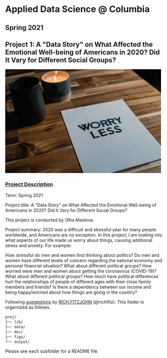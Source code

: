 # Applied Data Science @ Columbia
## Spring 2021
## Project 1: A "Data Story" on What Affected the Emotional Well-being of Americans in 2020? Did It Vary for Different Social Groups?
<img src="figs/kelly-sikkema-5yxPOMHymlw-unsplash.jpg" width="500">

### [Project Description](doc/)

Term: Spring 2021

Project title: A "Data Story" on What Affected the Emotional Well-being of Americans in 2020? Did It Vary for Different Social Groups?

This project is conducted by Olha Maslova.

Project summary: 2020 was a difficult and stressful year for many people worldwide, and Americans are no exception. In this project, I am looking into what aspects of our life made us worry about things, causing additional stress and anxiety. For example:

How stressful do men and women find thinking about politics?
Do men and women have different levels of concern regarding the national economy and personal financial situation? What about different political groups?
How worried were men and women about getting the coronavirus (COVID-19)? What about different political groups?
How much have political differences hurt the relationships of people of different ages with their close family members and friends?
Is there a dependency between our income and being happy/worried about how things are going in the country?

Following [suggestions](http://nicercode.github.io/blog/2013-04-05-projects/) by [RICH FITZJOHN](http://nicercode.github.io/about/#Team) (@richfitz). This folder is orgarnized as follows.

```
proj/
├── lib/
├── data/
├── doc/
├── figs/
└── output/
```

Please see each subfolder for a README file.
